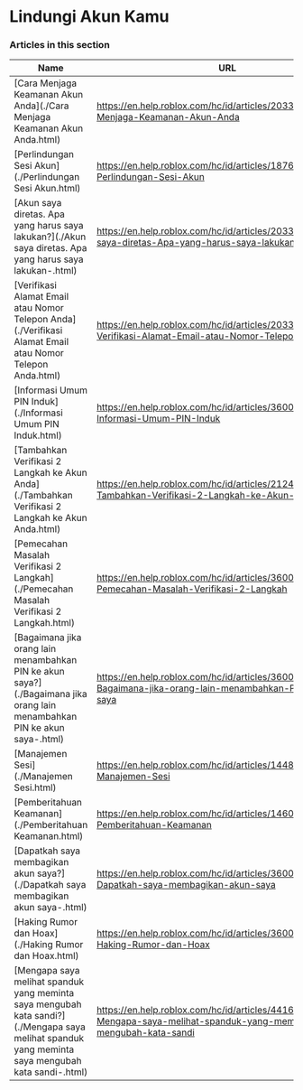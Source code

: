 # Lindungi Akun Kamu  
### Articles in this section
Name|URL
-|-
[Cara Menjaga Keamanan Akun Anda](./Cara Menjaga Keamanan Akun Anda.html) |https://en.help.roblox.com/hc/id/articles/203313380-Cara-Menjaga-Keamanan-Akun-Anda
[Perlindungan Sesi Akun](./Perlindungan Sesi Akun.html) |https://en.help.roblox.com/hc/id/articles/18765146769812-Perlindungan-Sesi-Akun
[Akun saya diretas. Apa yang harus saya lakukan?](./Akun saya diretas. Apa yang harus saya lakukan-.html) |https://en.help.roblox.com/hc/id/articles/203313390-Akun-saya-diretas-Apa-yang-harus-saya-lakukan
[Verifikasi Alamat Email atau Nomor Telepon Anda](./Verifikasi Alamat Email atau Nomor Telepon Anda.html) |https://en.help.roblox.com/hc/id/articles/203313350-Verifikasi-Alamat-Email-atau-Nomor-Telepon-Anda
[Informasi Umum PIN Induk](./Informasi Umum PIN Induk.html) |https://en.help.roblox.com/hc/id/articles/360000239523-Informasi-Umum-PIN-Induk
[Tambahkan Verifikasi 2 Langkah ke Akun Anda](./Tambahkan Verifikasi 2 Langkah ke Akun Anda.html) |https://en.help.roblox.com/hc/id/articles/212459863-Tambahkan-Verifikasi-2-Langkah-ke-Akun-Anda
[Pemecahan Masalah Verifikasi 2 Langkah](./Pemecahan Masalah Verifikasi 2 Langkah.html) |https://en.help.roblox.com/hc/id/articles/360000350706-Pemecahan-Masalah-Verifikasi-2-Langkah
[Bagaimana jika orang lain menambahkan PIN ke akun saya?](./Bagaimana jika orang lain menambahkan PIN ke akun saya-.html) |https://en.help.roblox.com/hc/id/articles/360031316752-Bagaimana-jika-orang-lain-menambahkan-PIN-ke-akun-saya
[Manajemen Sesi](./Manajemen Sesi.html) |https://en.help.roblox.com/hc/id/articles/14482664311060-Manajemen-Sesi
[Pemberitahuan Keamanan](./Pemberitahuan Keamanan.html) |https://en.help.roblox.com/hc/id/articles/14600116607508-Pemberitahuan-Keamanan
[Dapatkah saya membagikan akun saya?](./Dapatkah saya membagikan akun saya-.html) |https://en.help.roblox.com/hc/id/articles/360000236103-Dapatkah-saya-membagikan-akun-saya
[Haking Rumor dan Hoax](./Haking Rumor dan Hoax.html) |https://en.help.roblox.com/hc/id/articles/360000240346-Haking-Rumor-dan-Hoax
[Mengapa saya melihat spanduk yang meminta saya mengubah kata sandi?](./Mengapa saya melihat spanduk yang meminta saya mengubah kata sandi-.html) |https://en.help.roblox.com/hc/id/articles/4416940180500-Mengapa-saya-melihat-spanduk-yang-meminta-saya-mengubah-kata-sandi